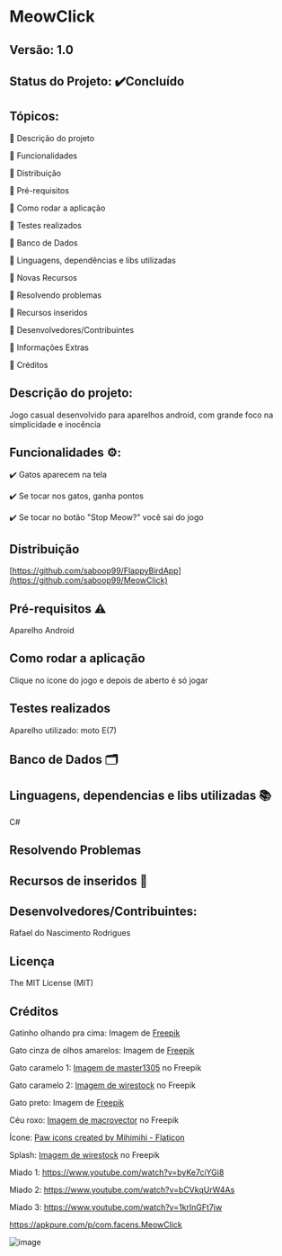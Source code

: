 # MeowClick

 ## Versão: 1.0
 
 ## Status do Projeto: ✔️Concluído 
 
 ## Tópicos:
 
🔹 Descrição do projeto

🔹 Funcionalidades

🔹 Distribuição

🔹 Pré-requisitos

🔹 Como rodar a aplicação

🔹 Testes realizados

🔹 Banco de Dados

🔹 Linguagens, dependências e libs utilizadas

🔹 Novas Recursos

🔹 Resolvendo problemas

🔹 Recursos inseridos

🔹 Desenvolvedores/Contribuintes

🔹 Informações Extras

🔹 Créditos

## Descrição do projeto:
Jogo casual desenvolvido para aparelhos android, com grande foco na simplicidade e inocência

## Funcionalidades ⚙️:
✔️ Gatos aparecem na tela

✔️ Se tocar nos gatos, ganha pontos

✔️ Se tocar no botão "Stop Meow?" você sai do jogo

## Distribuição
[https://github.com/saboop99/FlappyBirdApp](https://github.com/saboop99/MeowClick)

## Pré-requisitos ⚠️

Aparelho Android 

## Como rodar a aplicação

Clique no ícone do jogo e depois de aberto é só jogar

## Testes realizados

Aparelho utilizado: moto E(7)

## Banco de Dados 🗂️

## Linguagens, dependencias e libs utilizadas 📚

C#

## Resolvendo Problemas

## Recursos de inseridos 🧰

## Desenvolvedores/Contribuintes:

Rafael do Nascimento Rodrigues

## Licença

The MIT License (MIT)
 
## Créditos
 
Gatinho olhando pra cima: Imagem de <a href="https://br.freepik.com/fotos-gratis/gatinho-adoravel-com-parede-monocromatica-atras-dela_13863368.htm#page=4&query=cat&position=26&from_view=search&track=sph">Freepik</a>

Gato cinza de olhos amarelos: Imagem de <a href="https://br.freepik.com/psd-gratuitas/belo-retrato-de-gato-isolado_38310662.htm#page=2&query=cat&position=17&from_view=search&track=sph">Freepik</a>

Gato caramelo 1: <a href="https://br.freepik.com/fotos-gratis/gato-em-fundo-branco_10962144.htm#query=cat&position=28&from_view=search&track=sph?sign-up=google">Imagem de master1305</a> no Freepik

Gato caramelo 2: <a href="https://br.freepik.com/fotos-gratis/close-de-um-lindo-gatinho-domestico-ruivo-sentado-em-uma-superficie-branca_14195938.htm#page=3&query=cat&position=4&from_view=search&track=sph?log-in=google">Imagem de wirestock</a> no Freepik

Gato preto: Imagem de <a href="https://br.freepik.com/psd-gratuitas/belo-retrato-de-gato-isolado_38310705.htm#page=2&query=gato%20inteiro&position=29&from_view=search&track=robertav1_2_sidr">Freepik</a>

Céu roxo: <a href="https://br.freepik.com/vetores-gratis/fundo-roxo-do-ceu-nublado-com-grupo-de-cumulos-e-nuvens-cirros-ilustracao-plana-dos-desenhos-animados_16607919.htm#query=lofi&position=9&from_view=search&track=sph">Imagem de macrovector</a> no Freepik

Ícone: <a href="https://www.flaticon.com/free-icons/paw" title="paw icons">Paw icons created by Mihimihi - Flaticon</a>

Splash: <a href="https://br.freepik.com/fotos-gratis/close-de-um-gato-ruivo-abracando-e-lambendo-o-outro-isolado-em-uma-parede-branca_13535714.htm#query=cats&position=1&from_view=search&track=locales">Imagem de wirestock</a> no Freepik

Miado 1: https://www.youtube.com/watch?v=byKe7ciYGi8

Miado 2: https://www.youtube.com/watch?v=bCVkqUrW4As

Miado 3: https://www.youtube.com/watch?v=1krInGFt7jw

https://apkpure.com/p/com.facens.MeowClick

![image](https://github.com/saboop99/MeowClick/assets/64094846/6c1be6df-079b-4073-87de-3ea34288653f)
